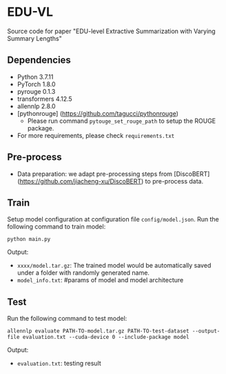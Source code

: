 # EDU-VL
Source code for paper "EDU-level Extractive Summarization with Varying Summary Lengths"


## Dependencies
- Python 3.7.11
- PyTorch 1.8.0
- pyrouge 0.1.3
- transformers 4.12.5
- allennlp 2.8.0
- [pythonrouge] (https://github.com/tagucci/pythonrouge)
  - Please run command ```pytouge_set_rouge_path``` to setup the ROUGE package.
- For more requirements, please check `requirements.txt`

## Pre-process
- Data preparation: we adapt pre-processing steps from [DiscoBERT] (https://github.com/jiacheng-xu/DiscoBERT) to pre-process data.

## Train
Setup model configuration at configuration file `config/model.json`. Run the following command to train model:

```
python main.py
```

Output:
- `xxxx/model.tar.gz`: The trained model would be automatically saved under a folder with randomly generated name.
- `model_info.txt`: #params of model and model architecture

## Test
Run the following command to test model:

```
allennlp evaluate PATH-TO-model.tar.gz PATH-TO-test-dataset --output-file evaluation.txt --cuda-device 0 --include-package model
```
Output:
- `evaluation.txt`: testing result
